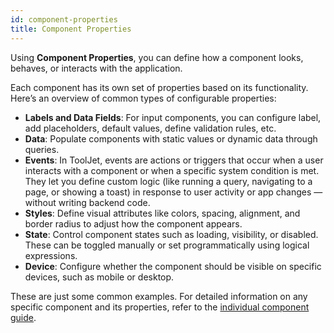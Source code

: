 ```yaml
---
id: component-properties
title: Component Properties
---
```


Using **Component Properties**, you can define how a component looks, behaves, or interacts with the application.

Each component has its own set of properties based on its functionality. Here’s an overview of common types of configurable properties:

- **Labels and Data Fields**: For input components, you can configure label, add placeholders, default values, define validation rules, etc.
- **Data**: Populate components with static values or dynamic data through queries.
- **Events**: In ToolJet, events are actions or triggers that occur when a user interacts with a component or when a specific system condition is met. They let you define custom logic (like running a query, navigating to a page, or showing a toast) in response to user activity or app changes — without writing backend code.
- **Styles**: Define visual attributes like colors, spacing, alignment, and border radius to adjust how the component appears.
- **State**: Control component states such as loading, visibility, or disabled. These can be toggled manually or set programmatically using logical expressions.
- **Device**: Configure whether the component should be visible on specific devices, such as mobile or desktop.

These are just some common examples. For detailed information on any specific component and its properties, refer to the [individual component guide](#).
